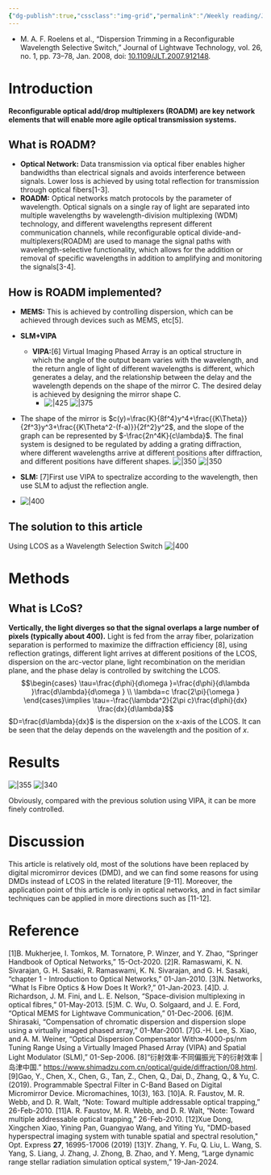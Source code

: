 ```yaml
---
{"dg-publish":true,"cssclass":"img-grid","permalink":"/Weekly reading/Journal of Lightwave Technology; Wavelength Selective Switch; ROADM/","dgPassFrontmatter":true,"created":"2025-04-25T22:27:07.540+08:00","updated":"2025-04-26T13:10:28.000+08:00"}
---
```


- M. A. F. Roelens et al., “Dispersion Trimming in a Reconfigurable Wavelength Selective Switch,” Journal of Lightwave Technology, vol. 26, no. 1, pp. 73–78, Jan. 2008, doi: [10.1109/JLT.2007.912148](https://doi.org/10.1109/JLT.2007.912148).
# Introduction
**Reconfigurable optical add/drop multiplexers (ROADM) are key network elements that will enable more agile optical transmission systems.**
## What is ROADM?
- **Optical Network:** Data transmission via optical fiber enables higher bandwidths than electrical signals and avoids interference between signals. Lower loss is achieved by using total reflection for transmission through optical fibers[1-3]. 
- **ROADM:** Optical networks match protocols by the parameter of wavelength. Optical signals on a single ray of light are separated into multiple wavelengths by wavelength-division multiplexing (WDM) technology, and different wavelengths represent different communication channels, while reconfigurable optical divide-and-multiplexers(ROADM) are used to manage the signal paths with wavelength-selective functionality, which allows for the addition or removal of specific wavelengths in addition to amplifying and monitoring the signals[3-4].
## How is ROADM implemented?
- **MEMS:** This is achieved by controlling dispersion, which can be achieved through devices such as  MEMS, etc[5].
- **SLM+VIPA**
	- **VIPA:**[6] Virtual Imaging Phased Array is an optical structure in which the angle of the output beam varies with the wavelength, and the return angle of light of different wavelengths is different, which generates a delay, and the relationship between the delay and the wavelength depends on the shape of the mirror C. The desired delay is achieved by designing the mirror shape C.
		- ![|425](https://i.imgur.com/9Jgskqi.png)
![|375](https://i.imgur.com/VMlpwk7.png)

- The shape of the mirror is $c(y)=\frac{K}{8f^4}y^4+\frac{{K\Theta}}{2f^3}y^3+\frac{{K\Theta^2-(f-a)}}{2f^2}y^2$, and the slope of the graph can be represented by $-\frac{2n^4K}{c\lambda}$. The final system is designed to be regulated by adding a grating diffraction, where different wavelengths arrive at different positions after diffraction, and different positions have different shapes.
![|350](https://i.imgur.com/SLUoIZR.png)
![|350](https://i.imgur.com/DgN5tlp.png)

- **SLM:** [7]First use VIPA to spectralize according to the wavelength, then use SLM to adjust the reflection angle.
- ![|400](https://i.imgur.com/AYqzs1o.png)
## The solution to this article
Using LCOS as a Wavelength Selection Switch
![|400](https://i.imgur.com/MnnRqXD.png)

# Methods
## What is LCoS?


**Vertically, the light diverges so that the signal overlaps a large number of pixels (typically about 400).**
Light is fed from the array fiber, polarization separation is performed to maximize the diffraction efficiency [8], using reflection gratings, different light arrives at different positions of the LCOS, dispersion on the arc-vector plane, light recombination on the meridian plane, and the phase delay is controlled by switching the LCOS.
$$\begin{cases}
\tau=\frac{d\phi}{d\omega }=\frac{d\phi}{d\lambda }\frac{d\lambda}{d\omega } \\
\lambda=c \frac{2\pi}{\omega }
\end{cases}\implies \tau=-\frac{\lambda^2}{2\pi c}\frac{d\phi}{dx} \frac{dx}{d\lambda}$$
$D=\frac{d\lambda}{dx}$ is the dispersion on the x-axis of the LCOS. It can be seen that the delay depends on the wavelength and the position of $x$.
# Results
![|355](https://i.imgur.com/1Z7a0mF.png)
![|340](https://i.imgur.com/1P69KgG.png)

Obviously, compared with the previous solution using VIPA, it can be more finely controlled.
# Discussion
This article is relatively old, most of the solutions have been replaced by digital micromirror devices (DMD), and we can find some reasons for using DMDs instead of LCOS in the related literature [9-11]. Moreover, the application point of this article is only in optical networks, and in fact similar techniques can be applied in more directions such as [11-12].
# Reference
[1]B. Mukherjee, I. Tomkos, M. Tornatore, P. Winzer, and Y. Zhao, “Springer Handbook of Optical Networks,” 15-Oct-2020. 
[2]R. Ramaswami, K. N. Sivarajan, G. H. Sasaki, R. Ramaswami, K. N. Sivarajan, and G. H. Sasaki, “chapter 1 - Introduction to Optical Networks,” 01-Jan-2010. 
[3]N. Networks, “What Is Fibre Optics & How Does It Work?,” 01-Jan-2023. 
[4]D. J. Richardson, J. M. Fini, and L. E. Nelson, “Space-division multiplexing in optical fibres,” 01-May-2013. 
[5]M. C. Wu, O. Solgaard, and J. E. Ford, “Optical MEMS for Lightwave Communication,” 01-Dec-2006. 
[6]M. Shirasaki, “Compensation of chromatic dispersion and dispersion slope using a virtually imaged phased array,” 01-Mar-2001. 
[7]G.-H. Lee, S. Xiao, and A. M. Weiner, “Optical Dispersion Compensator With≫4000-ps/nm Tuning Range Using a Virtually Imaged Phased Array (VIPA) and Spatial Light Modulator (SLM),” 01-Sep-2006.
[8]“衍射效率·不同偏振光下的衍射效率 | 岛津中国.” https://www.shimadzu.com.cn/optical/guide/diffraction/08.html. 
[9]Gao, Y., Chen, X., Chen, G., Tan, Z., Chen, Q., Dai, D., Zhang, Q., & Yu, C. (2019). Programmable Spectral Filter in C-Band Based on Digital Micromirror Device. Micromachines, 10(3), 163.
[10]A. R. Faustov, M. R. Webb, and D. R. Walt, “Note: Toward multiple addressable optical trapping,” 26-Feb-2010.
[11]A. R. Faustov, M. R. Webb, and D. R. Walt, “Note: Toward multiple addressable optical trapping,” 26-Feb-2010. 
[12]Xue Dong, Xingchen Xiao, Yining Pan, Guangyao Wang, and Yiting Yu, "DMD-based hyperspectral imaging system with tunable spatial and spectral resolution," Opt. Express **27**, 16995-17006 (2019)
[13]Y. Zhang, Y. Fu, Q. Liu, L. Wang, S. Yang, S. Liang, J. Zhang, J. Zhong, B. Zhao, and Y. Meng, “Large dynamic range stellar radiation simulation optical system,” 19-Jan-2024. 



